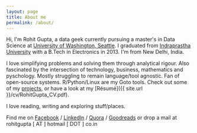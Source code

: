 ```yaml
---
layout: page
title: About me
permalink: /about/
---
```


Hi, I'm Rohit Gupta, a data geek currently pursuing a master's in Data Science at [University of Washington, Seattle][studypg]. I graduated from [Indraprastha University][study] with a B.Tech in Electronics in 2013. I'm from New Delhi, India.  

I love simplifying problems and solving them through analytical rigour. Also fascinated by the intersection of technology, business, mathematics and pyschology. Mostly struggling to remain language/tool agnostic. Fan of open-source systems. R/Python/Linux are my Goto tools. Check out some of my [projects][proj], or have a look at my [Résumé]({{ site.url }}/cv/RohitGupta_CV.pdf).

I love reading, writing and exploring stuff/places. 


Find me on [Facebook][fb] / [LinkedIn][li] / [Quora][qr] / [Goodreads][gr] or drop a mail at rohitgupta [ AT ] hotmail [ DOT ] co.in


[studypg]: https://www.datasciencemasters.uw.edu/
[study]: https://en.wikipedia.org/wiki/Guru_Gobind_Singh_Indraprastha_University
[proj]: https://rohitgupta91.github.io/projects/
[fb]: http://www.facebook.com/rohitt.gupta
[li]: http://www.linkedin.com/in/rohitgupta91
[qr]: https://www.quora.com/profile/Rohit-Gupta-22
[gr]: https://www.goodreads.com/user/show/8470675-rohit
